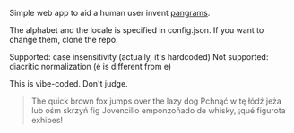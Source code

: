 Simple web app to aid a human user invent [pangrams](https://en.wikipedia.org/wiki/Pangram).

The alphabet and the locale is specified in config.json. If you want to change them, clone the repo.

Supported: case insensitivity (actually, it's hardcoded)
Not supported: diacritic normalization (é is different from e)

This is vibe-coded. Don't judge.

> The quick brown fox jumps over the lazy dog
> Pchnąć w tę łódź jeża lub ośm skrzyń fig
> Jovencillo emponzoñado de whisky, ¡qué figurota exhibes!